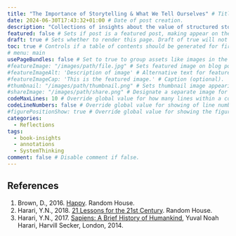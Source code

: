 ```yaml
---
title: "The Importance of Storytelling & What We Tell Ourselves" # Title of the blog post.
date: 2024-06-30T17:43:32+01:00 # Date of post creation.
description: "Collections of insights about the value of structured storytelling" # Description used for search engine.
featured: false # Sets if post is a featured post, making appear on the home page side bar.
draft: true # Sets whether to render this page. Draft of true will not be rendered.
toc: true # Controls if a table of contents should be generated for first-level links automatically.
# menu: main
usePageBundles: false # Set to true to group assets like images in the same folder as this post.
#featureImage: "/images/path/file.jpg" # Sets featured image on blog post.
#featureImageAlt: 'Description of image' # Alternative text for featured image.
#featureImageCap: 'This is the featured image.' # Caption (optional).
#thumbnail: "/images/path/thumbnail.png" # Sets thumbnail image appearing inside card on homepage.
#shareImage: "/images/path/share.png" # Designate a separate image for social media sharing.
codeMaxLines: 10 # Override global value for how many lines within a code block before auto-collapsing.
codeLineNumbers: false # Override global value for showing of line numbers within code block.
#figurePositionShow: true # Override global value for showing the figure label.
categories:
  - Reflections
tags:
  - book-insights
  - annotations
  - SystemThinking
comment: false # Disable comment if false.
---
```


## References

1. Brown, D., 2016. [Happy](https://www.goodreads.com/book/show/58526027-happy-why-more-or-less-everything-is-absolutely-fine). Random House.
2. Harari, Y.N., 2018. [21 Lessons for the 21st Century](https://www.goodreads.com/book/show/38820046-21-lessons-for-the-21st-century?ref=nav_sb_ss_3_13).
          Random House.
3. Harari, Y.N., 2017. [Sapiens: A Brief History of Humankind](https://www.goodreads.com/book/show/23692271-sapiens?ref=nav_sb_ss_1_13),
          Yuval Noah Harari, Harvill Secker, London, 2014.


